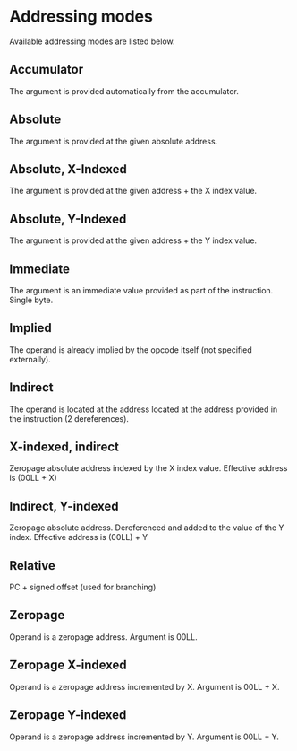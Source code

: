 # Addressing modes

Available addressing modes are listed below.

## Accumulator

The argument is provided automatically from the accumulator.

## Absolute

The argument is provided at the given absolute address.

## Absolute, X-Indexed

The argument is provided at the given address + the X index value.

## Absolute, Y-Indexed

The argument is provided at the given address + the Y index value.

## Immediate

The argument is an immediate value provided as part of the instruction. Single byte.

## Implied

The operand is already implied by the opcode itself (not specified externally).

## Indirect

The operand is located at the address located at the address provided in the instruction (2 dereferences).

## X-indexed, indirect

Zeropage absolute address indexed by the X index value. Effective address is (00LL + X)

## Indirect, Y-indexed

Zeropage absolute address. Dereferenced and added to the value of the Y index. Effective address is (00LL) + Y

## Relative

PC + signed offset (used for branching)

## Zeropage

Operand is a zeropage address. Argument is 00LL.

## Zeropage X-indexed

Operand is a zeropage address incremented by X. Argument is 00LL + X.

## Zeropage Y-indexed

Operand is a zeropage address incremented by Y. Argument is 00LL + Y.
